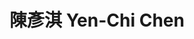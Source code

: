 ---
chinese_name: 陳彥淇
english_name: Yen-Chi Chen
title: 陳彥淇 Yen-Chi Chen
id: chenyenchi
collection: members
type: full-time research assistant
position: Full-time Research Assistant 
department: Becker Friedman Institute, University of Chicago
# image_path: https://source.unsplash.com/collection/139386/600x600?a=.png
photo: ft_ra/chenyenchi.jpeg
# blurb: 123
---